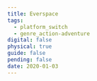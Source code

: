 ```yaml
---
title: Everspace
tags:
  - platform_switch
  - genre_action-adventure
digital: false
physical: true
guide: false
pending: false
date: 2020-01-03
---
```

